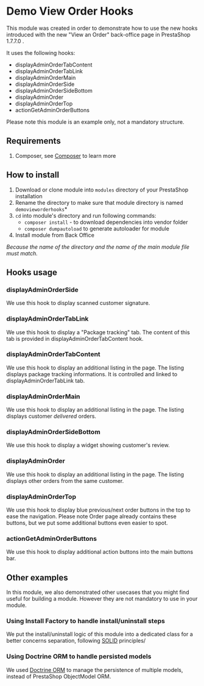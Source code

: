Demo View Order Hooks
=====================

This module was created in order to demonstrate how to use the new hooks introduced with the new "View an Order" back-office page in PrestaShop 1.7.7.0 .

It uses the following hooks:
- displayAdminOrderTabContent
- displayAdminOrderTabLink
- displayAdminOrderMain
- displayAdminOrderSide
- displayAdminOrderSideBottom
- displayAdminOrder
- displayAdminOrderTop
- actionGetAdminOrderButtons

Please note this module is an example only, not a mandatory structure.

## Requirements

 1. Composer, see [Composer](https://getcomposer.org/) to learn more

## How to install

 1. Download or clone module into `modules` directory of your PrestaShop installation
 2. Rename the directory to make sure that module directory is named `demovieworderhooks`*
 3. `cd` into module's directory and run following commands:
     - `composer install` - to download dependencies into vendor folder
     - `composer dumpautoload` to generate autoloader for module
 4. Install module from Back Office

*Because the name of the directory and the name of the main module file must match.*

## Hooks usage

### displayAdminOrderSide

We use this hook to display scanned customer signature.

### displayAdminOrderTabLink

We use this hook to display a "Package tracking" tab.
The content of this tab is provided in displayAdminOrderTabContent hook.

### displayAdminOrderTabContent

We use this hook to display an additional listing in the page.
The listing displays package tracking informations.
It is controlled and linked to displayAdminOrderTabLink tab.

### displayAdminOrderMain

We use this hook to display an additional listing in the page.
The listing displays customer _delivered_ orders.

### displayAdminOrderSideBottom

We use this hook to display a widget showing customer's review.

### displayAdminOrder

We use this hook to display an additional listing in the page.
The listing displays other orders from the same customer.

### displayAdminOrderTop

We use this hook to display blue previous/next order buttons in the top to ease the navigation.
Please note Order page already contains these buttons, but we put some additional buttons even easier to spot.

### actionGetAdminOrderButtons

We use this hook to display additional action buttons into the main buttons bar.

## Other examples

In this module, we also demonstrated other usecases that you might find useful for building a module. However they are not mandatory to use in your module.

### Using Install Factory to handle install/uninstall steps

We put the install/uninstall logic of this module into a dedicated class for a better concerns separation, following [SOLID](https://en.wikipedia.org/wiki/SOLID) principles/

### Using Doctrine ORM to handle persisted models

We used [Doctrine ORM](https://github.com/doctrine/orm) to manage the persistence of multiple models, instead of PrestaShop ObjectModel ORM.
